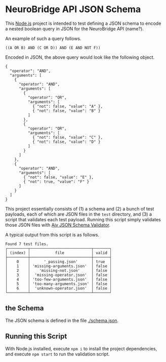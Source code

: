 # NeuroBridge API JSON Schema

This [Node.js](https://nodejs.org/en/) project is intended to test defining a JSON schema to encode a nested boolean query in JSON for the NeuroBridge API (name?).

An example of such a query follows.

```
((A OR B) AND (C OR D)) AND (E AND NOT F))
```

Encoded in JSON, the above query would look like the following object.

```
{
  "operator": "AND",
  "arguments": [
    {
      "operator": "AND",
      "arguments": [
        {
          "operator": "OR",
          "arguments": [
            { "not": false, "value": "A" }, 
            { "not": false, "value": "B" }
          ]
        },
        {
          "operator": "OR",
          "arguments": [
            { "not": false, "value": "C" }, 
            { "not": false, "value": "D" }
          ]
        }
      ]
    },
    {
      "operator": "AND",
      "arguments": [
        { "not": false, "value": "E" },
        { "not": true, "value": "F" }
      ]
    }
  ]
}
```

This project essentially consists of (1) a schema and (2) a bunch of test payloads, each of which are JSON files in the `test` directory, and (3) a script that validates each test payload. Running this script simply validates those JSON files with [Ajv JSON Schema Validator](https://www.npmjs.com/package/ajv).

A typical output from this script is as follows.

```
Found 7 test files.
┌─────────┬───────────────────────────┬───────┐
│ (index) │           file            │ valid │
├─────────┼───────────────────────────┼───────┤
│    0    │      '_passing.json'      │ true  │
│    1    │ 'missing-arguments.json'  │ false │
│    2    │    'missing-not.json'     │ false │
│    3    │  'missing-operator.json'  │ false │
│    4    │ 'too-few-arguments.json'  │ false │
│    5    │ 'too-many-arguments.json' │ false │
│    6    │  'unknown-operator.json'  │ false │
└─────────┴───────────────────────────┴───────┘

```

## the Schema

The JSON schema is defined in the file [./schema.json](./schema.js).

## Running this Script

With Node.js installed, execute `npm i` to install the project dependencies, and execute `npm start` to run the validation script.
